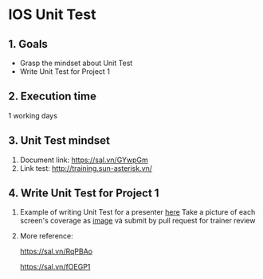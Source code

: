 # IOS Unit Test
## 1. Goals
- Grasp the mindset about Unit Test
- Write Unit Test for Project 1

## 2. Execution time
 1 working days

## 3. Unit Test mindset
1. Document link: https://sal.vn/GYwpGm
2. Link test: http://training.sun-asterisk.vn/

## 4. Write Unit Test for Project 1
1. Example of writing Unit Test for a presenter [here](https://github.com/framgia/Training-Guideline/blob/master/IOS/unit-test/HomeViewControllerTest.swift)
    Take a picture of each screen's coverage as [image](https://github.com/framgia/Training-Guideline/blob/master/IOS/unit-test/HomeViewControllerCoverage.png) và submit by pull request for trainer review
2. More reference:
    
    https://sal.vn/RqPBAo

    https://sal.vn/fOEGP1

